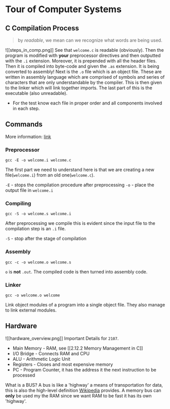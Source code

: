 # Tour of Computer Systems
<!-- Online Lecture 4/11/22 -->
## C Compilation Process
> by *readable*, we mean can we recognize what words are being used. 

![[steps_in_comp.png]]
See that `welcome.c` is readable (obviously). Then the program is modified with **your** preprocessor directives and then outputted with the `.i`  extension. Moreover, it is prepended with all the header files. Then it is compiled into byte-code and given the `.as` extension. It is being converted to assembly! Next is the `.o` file which is an object file. These are written in assembly language which are comprised of symbols and series of characters that are only understandable by the compiler. This is then given to the linker which will link together imports. The last part of this is the executable (also unreadable). 

+ For the test know each file in proper order and all components involved in each step.

## Commands
More information: [link](https://gcc.gnu.org/onlinedocs/gcc-4.8.3/gcc/Overall-Options.html#Overall-Options)
### Preprocessor
```UNIX
gcc -E -o welcome.i welcome.c
```
The first part we need to understand here is that we are creating a new file(`welcome.i`) from an old one(`welcome.c`).

`-E` - stops the compilation procedure after preprocessing
`-o` - place the output file in `welcome.i`

### Compiling 
```UNIX
gcc -S -o welcome.s welcome.i
```
After preprocessing we compile this is evident since the input file to the compilation step is an `.i` file. 

`-S` - stop after the stage of compilation

### Assembly
```UNIX
gcc -c -o welcome.o welcome.s
```
`o` is **not** `.out`. The compiled code is then turned into assembly code.

### Linker
```UNIX
gcc -o welcome.o welcome
```
Link object modules of a program into a single object file. They also manage to link external modules. 

## Hardware
![[hardware_overview.png]]
Important Details for `2107`. 

+ Main Memory - RAM, see [[2.12.2 Memory Management in C]]
+ I/O Bridge - Connects RAM and CPU
+ ALU - Arithmetic Logic Unit
+ Registers - Closes and most expensive memory
+ PC - Program Counter, it has the address it the next instruction to be processed 

What is a BUS?
A bus is like a 'highway' a means of transportation for data, this is also the high-level definition [Wikipedia](https://en.wikipedia.org/wiki/Bus_(computing)) provides. A memory bus can **only** be used my the RAM since we want RAM to be fast it has its own 'highway'. 

